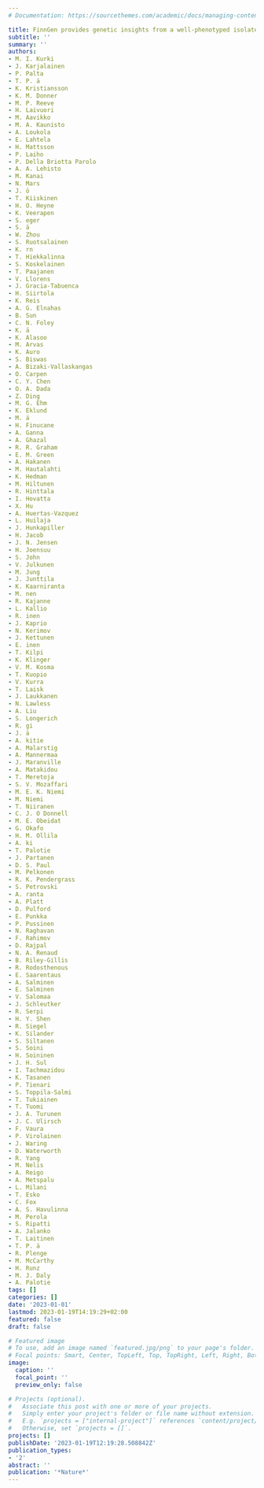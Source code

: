 ```yaml
---
# Documentation: https://sourcethemes.com/academic/docs/managing-content/

title: FinnGen provides genetic insights from a well-phenotyped isolated population
subtitle: ''
summary: ''
authors:
- M. I. Kurki
- J. Karjalainen
- P. Palta
- T. P. ä
- K. Kristiansson
- K. M. Donner
- M. P. Reeve
- H. Laivuori
- M. Aavikko
- M. A. Kaunisto
- A. Loukola
- E. Lahtela
- H. Mattsson
- P. Laiho
- P. Della Briotta Parolo
- A. A. Lehisto
- M. Kanai
- N. Mars
- J. ö
- T. Kiiskinen
- H. O. Heyne
- K. Veerapen
- S. eger
- S. ä
- W. Zhou
- S. Ruotsalainen
- K. rn
- T. Hiekkalinna
- S. Koskelainen
- T. Paajanen
- V. Llorens
- J. Gracia-Tabuenca
- H. Siirtola
- K. Reis
- A. G. Elnahas
- B. Sun
- C. N. Foley
- K. ä
- K. Alasoo
- M. Arvas
- K. Auro
- S. Biswas
- A. Bizaki-Vallaskangas
- O. Carpen
- C. Y. Chen
- O. A. Dada
- Z. Ding
- M. G. Ehm
- K. Eklund
- M. ä
- H. Finucane
- A. Ganna
- A. Ghazal
- R. R. Graham
- E. M. Green
- A. Hakanen
- M. Hautalahti
- K. Hedman
- M. Hiltunen
- R. Hinttala
- I. Hovatta
- X. Hu
- A. Huertas-Vazquez
- L. Huilaja
- J. Hunkapiller
- H. Jacob
- J. N. Jensen
- H. Joensuu
- S. John
- V. Julkunen
- M. Jung
- J. Junttila
- K. Kaarniranta
- M. nen
- R. Kajanne
- L. Kallio
- R. inen
- J. Kaprio
- N. Kerimov
- J. Kettunen
- E. inen
- T. Kilpi
- K. Klinger
- V. M. Kosma
- T. Kuopio
- V. Kurra
- T. Laisk
- J. Laukkanen
- N. Lawless
- A. Liu
- S. Longerich
- R. gi
- J. ä
- A. kitie
- A. Malarstig
- A. Mannermaa
- J. Maranville
- A. Matakidou
- T. Meretoja
- S. V. Mozaffari
- M. E. K. Niemi
- M. Niemi
- T. Niiranen
- C. J. O Donnell
- M. E. Obeidat
- G. Okafo
- H. M. Ollila
- A. ki
- T. Palotie
- J. Partanen
- D. S. Paul
- M. Pelkonen
- R. K. Pendergrass
- S. Petrovski
- A. ranta
- A. Platt
- D. Pulford
- E. Punkka
- P. Pussinen
- N. Raghavan
- F. Rahimov
- D. Rajpal
- N. A. Renaud
- B. Riley-Gillis
- R. Rodosthenous
- E. Saarentaus
- A. Salminen
- E. Salminen
- V. Salomaa
- J. Schleutker
- R. Serpi
- H. Y. Shen
- R. Siegel
- K. Silander
- S. Siltanen
- S. Soini
- H. Soininen
- J. H. Sul
- I. Tachmazidou
- K. Tasanen
- P. Tienari
- S. Toppila-Salmi
- T. Tukiainen
- T. Tuomi
- J. A. Turunen
- J. C. Ulirsch
- F. Vaura
- P. Virolainen
- J. Waring
- D. Waterworth
- R. Yang
- M. Nelis
- A. Reigo
- A. Metspalu
- L. Milani
- T. Esko
- C. Fox
- A. S. Havulinna
- M. Perola
- S. Ripatti
- A. Jalanko
- T. Laitinen
- T. P. ä
- R. Plenge
- M. McCarthy
- H. Runz
- M. J. Daly
- A. Palotie
tags: []
categories: []
date: '2023-01-01'
lastmod: 2023-01-19T14:19:29+02:00
featured: false
draft: false

# Featured image
# To use, add an image named `featured.jpg/png` to your page's folder.
# Focal points: Smart, Center, TopLeft, Top, TopRight, Left, Right, BottomLeft, Bottom, BottomRight.
image:
  caption: ''
  focal_point: ''
  preview_only: false

# Projects (optional).
#   Associate this post with one or more of your projects.
#   Simply enter your project's folder or file name without extension.
#   E.g. `projects = ["internal-project"]` references `content/project/deep-learning/index.md`.
#   Otherwise, set `projects = []`.
projects: []
publishDate: '2023-01-19T12:19:28.508842Z'
publication_types:
- '2'
abstract: ''
publication: '*Nature*'
---
```

